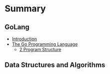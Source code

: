 # Summary

## GoLang

* [Introduction](README.md)
* [The Go Programming Language](gopl.md)
  * [2 Program Structure](gopl/2-program-structure.md)

## Data Structures and Algorithms

